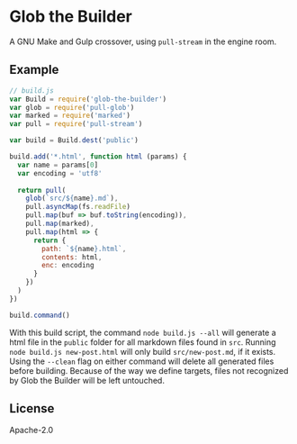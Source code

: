 # Glob the Builder

A GNU Make and Gulp crossover, using `pull-stream` in the engine room.

## Example

```js
// build.js
var Build = require('glob-the-builder')
var glob = require('pull-glob')
var marked = require('marked')
var pull = require('pull-stream')

var build = Build.dest('public')

build.add('*.html', function html (params) {
  var name = params[0]
  var encoding = 'utf8'
  
  return pull(
    glob(`src/${name}.md`),
    pull.asyncMap(fs.readFile)
    pull.map(buf => buf.toString(encoding)),
    pull.map(marked),
    pull.map(html => {
      return {
        path: `${name}.html`,
        contents: html,
        enc: encoding
      }
    })
  )
})

build.command()
```

With this build script, the command `node build.js --all` will generate a html file in the `public` folder for all markdown files found in `src`. Running `node build.js new-post.html` will only build `src/new-post.md`, if it exists. Using the `--clean` flag on either command will delete all generated files before building. Because of the way we define targets, files not recognized by Glob the Builder will be left untouched.

## License

Apache-2.0